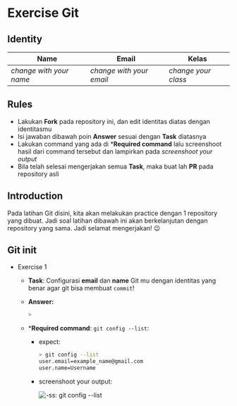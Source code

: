 # Exercise Git

## Identity

| Name | Email | Kelas |
| ---  | ---   | ---   |
| _change with your name_ | _change with your email_ | _change your class_ |

## Rules

- Lakukan **Fork** pada repository ini, dan edit identitas diatas dengan identitasmu
- Isi jawaban dibawah poin **Answer** sesuai dengan **Task** diatasnya
- Lakukan command yang ada di ***Required command** lalu screenshoot hasil dari command tersebut dan lampirkan pada _screenshoot your output_
- Bila telah selesai mengerjakan semua **Task**, maka buat lah **PR** pada repository asli

## Introduction

Pada latihan Git disini, kita akan melakukan practice dengan 1 repository yang dibuat. Jadi soal latihan dibawah ini akan berkelanjutan dengan repository yang sama. Jadi selamat mengerjakan! 😉

## Git init

- Exercise 1
  - **Task**: Configurasi **email** dan **name** Git mu dengan identitas yang benar agar git bisa membuat `commit`!

  - **Answer:**

    ```bash
    >
    ```

  - ***Required command**: `git config --list`:
    - expect:

      ```bash
      > git config --list
      user.email=example_name@gmail.com 
      user.name=Username
      ```

    - screenshoot your output:

      ![-ss: git config --list](https://)